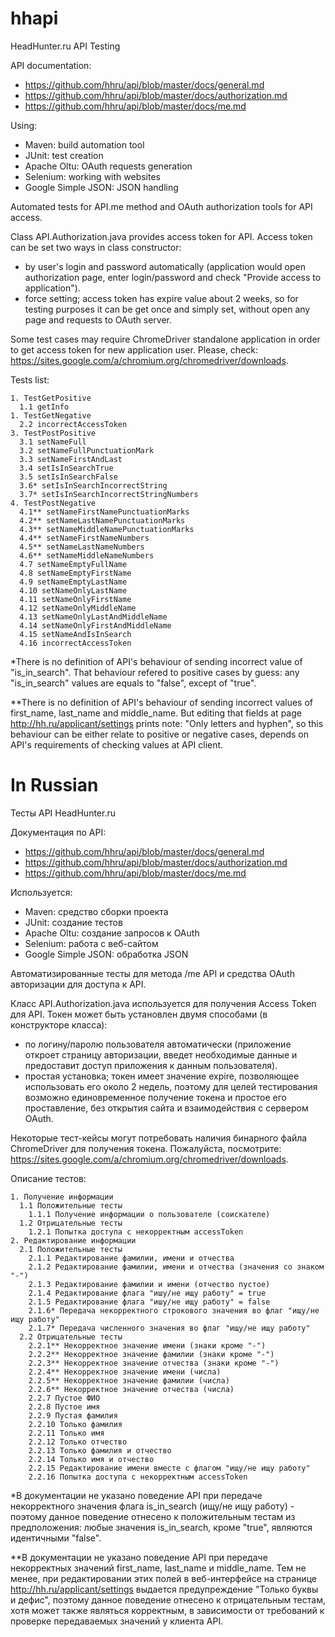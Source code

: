# hhapi
HeadHunter.ru API Testing

API documentation:
- https://github.com/hhru/api/blob/master/docs/general.md
- https://github.com/hhru/api/blob/master/docs/authorization.md
- https://github.com/hhru/api/blob/master/docs/me.md

Using:
- Maven: build automation tool
- JUnit: test creation
- Apache Oltu: OAuth requests generation
- Selenium: working with websites
- Google Simple JSON: JSON handling

Automated tests for API.me method and OAuth authorization tools for API access.

Class API.Authorization.java provides access token for API.
Access token can be set two ways in class constructor:
- by user's login and password automatically (application would open authorization page, enter login/password and check "Provide access to application"). 
- force setting; access token has expire value about 2 weeks, so for testing purposes it can be get once and simply set, without open any page and requests to OAuth server.

Some test cases may require ChromeDriver standalone application in order to get access token for new application user.
Please, check: https://sites.google.com/a/chromium.org/chromedriver/downloads.

Tests list:
```
1. TestGetPositive
  1.1 getInfo
1. TestGetNegative
  2.2 incorrectAccessToken
3. TestPostPositive
  3.1 setNameFull
  3.2 setNameFullPunctuationMark
  3.3 setNameFirstAndLast
  3.4 setIsInSearchTrue
  3.5 setIsInSearchFalse
  3.6* setIsInSearchIncorrectString
  3.7* setIsInSearchIncorrectStringNumbers
4. TestPostNegative
  4.1** setNameFirstNamePunctuationMarks
  4.2** setNameLastNamePunctuationMarks
  4.3** setNameMiddleNamePunctuationMarks
  4.4** setNameFirstNameNumbers
  4.5** setNameLastNameNumbers
  4.6** setNameMiddleNameNumbers
  4.7 setNameEmptyFullName
  4.8 setNameEmptyFirstName
  4.9 setNameEmptyLastName
  4.10 setNameOnlyLastName
  4.11 setNameOnlyFirstName
  4.12 setNameOnlyMiddleName
  4.13 setNameOnlyLastAndMiddleName
  4.14 setNameOnlyFirstAndMiddleName
  4.15 setNameAndIsInSearch
  4.16 incorrectAccessToken
```
*There is no definition of API's behaviour of sending incorrect value of "is_in_search". That behaviour refered to positive cases by guess: any "is_in_search" values are equals to "false", except of "true".

**There is no definition of API's behaviour of sending incorrect values of first_name, last_name and middle_name. But editing that fields at page http://hh.ru/applicant/settings prints note: "Only letters and hyphen", so this behaviour can be either relate to positive or negative cases, depends on API's requirements of checking values at API client.

<h1>In Russian</h1>

Тесты API HeadHunter.ru

Документация по API:
- https://github.com/hhru/api/blob/master/docs/general.md
- https://github.com/hhru/api/blob/master/docs/authorization.md
- https://github.com/hhru/api/blob/master/docs/me.md

Используется:
- Maven: средство сборки проекта
- JUnit: создание тестов
- Apache Oltu: создание запросов к OAuth
- Selenium: работа с веб-сайтом
- Google Simple JSON: обработка JSON

Автоматизированные тесты для метода /me API и средства OAuth авторизации для доступа к API.

Класс API.Authorization.java используется для получения Access Token для API.
Токен может быть установлен двумя способами (в конструкторе класса):
- по логину/паролю пользователя автоматически (приложение откроет страницу авторизации, введет необходимые данные и предоставит доступ приложения к данным пользователя).
- простая установка; токен имеет значение expire, позволяющее использовать его около 2 недель, поэтому для целей тестирования возможно единовременное получение токена и простое его проставление, без открытия сайта и взаимодействия с сервером OAuth.

Некоторые тест-кейсы могут потребовать наличия бинарного файла ChromeDriver для получения токена.
Пожалуйста, посмотрите: https://sites.google.com/a/chromium.org/chromedriver/downloads.

Описание тестов:
```
1. Получение информации
  1.1 Положительные тесты
    1.1.1 Получение информации о пользователе (соискателе)
  1.2 Отрицательные тесты
    1.2.1 Попытка доступа с некорректным accessToken
2. Редактирование информации
  2.1 Положительные тесты
    2.1.1 Редактирование фамилии, имени и отчества
    2.1.2 Редактирование фамилии, имени и отчества (значения со знаком "-")
    2.1.3 Редактирование фамилии и имени (отчество пустое)
    2.1.4 Редактирование флага "ишу/не ищу работу" = true
    2.1.5 Редактирование флага "ишу/не ищу работу" = false
    2.1.6* Передача некорректного строкового значения во флаг "ищу/не ищу работу"
    2.1.7* Передача численного значения во флаг "ищу/не ищу работу"
  2.2 Отрицательные тесты
    2.2.1** Некорректное значение имени (знаки кроме "-")
    2.2.2** Некорректное значение фамилии (знаки кроме "-")
    2.2.3** Некорректное значение отчества (знаки кроме "-")
    2.2.4** Некорректное значение имени (числа)
    2.2.5** Некорректное значение фамилии (числа)
    2.2.6** Некорректное значение отчества (числа)
    2.2.7 Пустое ФИО
    2.2.8 Пустое имя
    2.2.9 Пустая фамилия
    2.2.10 Только фамилия
    2.2.11 Только имя
    2.2.12 Только отчество
    2.2.13 Только фамилия и отчество
    2.2.14 Только имя и отчество
    2.2.15 Редактирование имени вместе с флагом "ищу/не ищу работу"
    2.2.16 Попытка доступа с некорректным accessToken
```
*В документации не указано поведение API при передаче некорректного значения флага is_in_search (ищу/не ищу работу) - поэтому данное поведение отнесено к положительным тестам из предположения: любые значения is_in_search, кроме "true", являются идентичными "false".

**В документации не указано поведение API при передаче некорректных значений first_name, last_name и middle_name. Тем не менее, при редактировании этих полей в веб-интерфейсе на странице http://hh.ru/applicant/settings выдается предупреждение "Только буквы и дефис", поэтому данное поведение отнесено к отрицательным тестам, хотя может также являться корректным, в зависимости от требований к проверке передаваемых значений у клиента API. 
